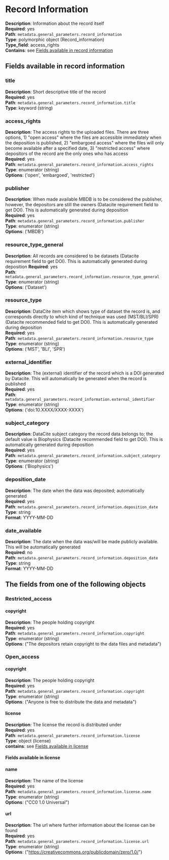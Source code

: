 

# Record Information

**Description**: Information about the record itself <br/>
**Required**: yes <br/>
**Path**: `metadata.general_parameters.record_information` <br/>
**Type**: polymorphic object (Record_information) <br/>
**Type_field**: access_rights <br/>
**Contains**: see [Fields available in record information](#fields-available-in-record-information) <br/>

## Fields available in record information

### title

**Description**: Short descriptive title of the record <br/>
**Required**: yes <br/>
**Path**: `metadata.general_parameters.record_information.title` <br/>
**Type**: keyword (string) <br/>

### access_rights

**Description**: The access rights to the uploaded files. There are three options, 1) "open access" where the files are accessible immediately when the deposition is published, 2)
"embargoed access" where the files will only become available after a specified
date, 3) "restricted access" where depositors of the record are the only ones who has access <br/>
**Required**: yes <br/>
**Path**: `metadata.general_parameters.record_information.access_rights` <br/>
**Type**: enumerator (string) <br/>
**Options**: ('open', 'embargoed', 'restricted') <br/>


### publisher

**Description**: When made available MBDB is to be considered the publisher, however, the depositors are still the owners (Datacite requirement field to get DOI). This is automatically generated during deposition <br/>
**Required**: yes <br/>
**Path**: `metadata.general_parameters.record_information.publisher` <br/>
**Type**: enumerator (string) <br/>
**Options**: ('MBDB') <br/>

### resource_type_general

**Description**: All records are considered to be datasets (Datacite requirement field to get DOI). This is automatically generated during deposition
**Required**: yes <br/>
**Path**: `metadata.general_parameters.record_information.resource_type_general` <br/>
**Type**: enumerator (string) <br/>
**Options**: ('Dataset') <br/>

### resource_type

**Description**: DataCite item which shows type of dataset the record is, and corresponds directly to which kind of technique was used (MST/BLI/SPR) (Datacite recommended field to get DOI). This is automatically generated during deposition <br/>
**Required**: yes <br/>
**Path**: `metadata.general_parameters.record_information.resource_type` <br/>
**Type**: enumerator (string) <br/>
**Options**: ('MST', 'BLI', 'SPR') <br/>

### external_identifier

**Description**: The (external) identifier of the record which is a DOI generated by Datacite. This will automatically be generated when the record is published <br/>
**Required**: yes <br/>
**Path**: `metadata.general_parameters.record_information.external_identifier` <br/>
**Type**: enumerator (string) <br/>
**Options**: ('doi:10.XXXX/XXXX-XXXX') <br/>

### subject_category

**Description**: DataCite subject category the record data belongs to; the default value is Biophysics (Datacite recommended field to get DOI). This is automatically generated during deposition  <br/>
**Required**: yes <br/>
**Path**: `metadata.general_parameters.record_information.subject_category` <br/>
**Type**: enumerator (string) <br/>
**Options**: ('Biophysics') <br/>

### deposition_date

**Description**: The date when the data was deposited; automatically generated <br/>
**Required**: yes <br/>
**Path**: `metadata.general_parameters.record_information.deposition_date` <br/>
**Type**: string <br/>
**Format**: YYYY-MM-DD <br/>

### date_available

**Description**: The date when the data was/will be made publicly available. This will be automatically generated <br/>
**Required**: no <br/>
**Path**: `metadata.general_parameters.record_information.deposition_date` <br/>
**Type**: string  <br/>
**Format**: YYYY-MM-DD <br/>


## The fields from one of the following objects

### Restricted_access

#### copyright
**Description**: The people holding copyright <br/>
**Required**: yes <br/>
**Path**: `metadata.general_parameters.record_information.copyright` <br/>
**Type**: enumerator (string) <br/>
**Options**: ("The depositors retain copyright to the
              data files and metadata") <br/>

### Open_access

#### copyright
**Description**: The people holding copyright <br/>
**Required**: yes <br/>
**Path**: `metadata.general_parameters.record_information.copyright` <br/>
**Type**: enumerator (string) <br/>
**Options**: ("Anyone is free to distribute the data and metadata") <br/>

#### license
**Description**: The license the record is distributed under <br/>
**Required**: yes <br/>
**Path**: `metadata.general_parameters.record_information.license` <br/>
**Type**: object (license) <br/>
**contains**: see [Fields available in license](#fields-available-in-license) <br/>

#### Fields available in license

#### name
**Description**: The name of the license <br/>
**Required**: yes <br/>
**Path**: `metadata.general_parameters.record_information.license.name` <br/>
**Type**: enumerator (string) <br/>
**Options**: ("CC0 1.0 Universal") <br/>


#### url
**Description**: The url where further information about the license can be found <br/>
**Required**: yes <br/>
**Path**: `metadata.general_parameters.record_information.license.url` <br/>
**Type**: enumerator (string) <br/>
**Options**: ("https://creativecommons.org/publicdomain/zero/1.0/") <br/>
